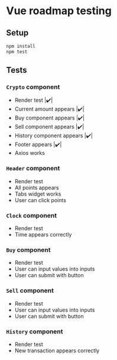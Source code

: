 # Vue roadmap testing

## Setup

``` bash
npm install
npm test
```

## Tests

### `Crypto` component

* Render test               |✔️|
* Current amount appears    |✔️|
* Buy component appears     |✔️|
* Sell component appears    |✔️|
* History component appears |✔️|
* Footer appears            |✔️|
* Axios works

### `Header` component

* Render test
* All points appears
* Tabs widget works
* User can click points

### `Clock` component

* Render test
* Time appears correctly

### `Buy` component

* Render test
* User can input values into inputs
* User can submit with button

### `Sell` component

* Render test
* User can input values into inputs
* User can submit with button

### `History` component

* Render test
* New transaction appears correctly